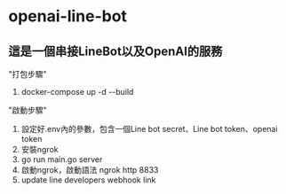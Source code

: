 # openai-line-bot
## 這是一個串接LineBot以及OpenAI的服務

"打包步驟"
1. docker-compose up -d --build

"啟動步驟"
1. 設定好.env內的參數，包含一個Line bot secret、Line bot token、openai token
2. 安裝ngrok
3. go run main.go server
4. 啟動ngrok，啟動語法 ngrok http 8833
5. update line developers webhook link

